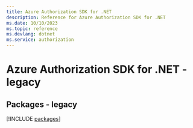 ```yaml
---
title: Azure Authorization SDK for .NET
description: Reference for Azure Authorization SDK for .NET
ms.date: 10/10/2023
ms.topic: reference
ms.devlang: dotnet
ms.service: authorization
---
```

# Azure Authorization SDK for .NET - legacy
## Packages - legacy
[!INCLUDE [packages](authorization-index.md)]